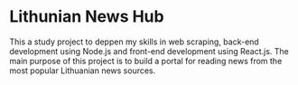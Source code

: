 <h1>Lithunian News Hub</h1>

<p>
This a study project to deppen my skills in web scraping, back-end development using Node.js and front-end development using React.js.
The main purpose of this project is to build a portal for reading news from the most popular Lithuanian news sources.
</p>
